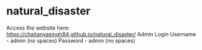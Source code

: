 # natural_disaster

Access the website here: https://chaitanyasingh84.github.io/natural_disaster/
Admin Login 
Username - admin (no spaces)
Password - admin (no spaces)
